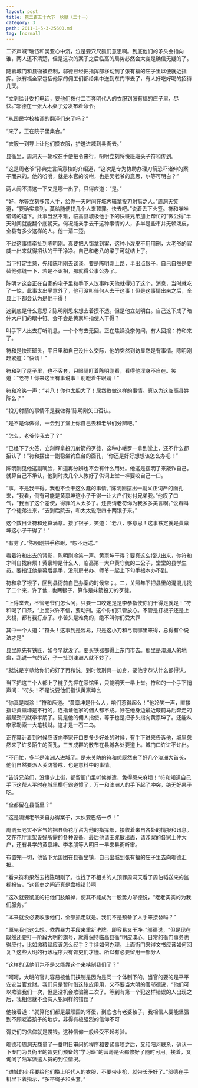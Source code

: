 ```yaml
---
layout: post
title: 第二百五十六节　秋赋（二十一）
category: 3
path: 2011-1-5-3-25600.md
tag: [normal]
---
```


二齐声喊“瑞伍和吴亚心中沉，泣是要穴尺狐们意思啊。到底他们的矛头会指向谁，两人还不清楚，但是这次的案子之后临高的局势必然会大变是确信无疑的了。

随着城门和县衙被控制，邬德已经把指挥部移动到了张有福的庄子里以便就近指挥。张有福全家包括他家的佣工们都给集中送到东门市去了，有人好吃好喝的招待几天。

“立刻给计委打电话，要他们拨付二百套明代人的衣服到张有福的庄子里，尽快。”邬德在一张大木桌子旁发布着命令。

“从国民学校抽调的翻泽们来了吗？”

“来了，正在院子里集合。”

“衣服一到导上让他们换衣服，护送进城到县衙去。”

县衙里，周洞天一朝权在手便把令来行，吩咐立刻将快班班头子符和传到。

“这是周老爷”孙典史言简意核的介绍道，“这次是专为协助办理刀箭恐吓诸伸的案子而来的。他的吩咐，就是本官的吩咐，也是吴老爷的意思，尔等可明白？”

两人闹不清这一下又是哪一出了，只得应道：“是。”

“好，尔等立刻多带人手，给你一天时间在城内辑拿投刀射箭之人。”周洞天笑道，“要确实拿到，莫给随便找几个人来顶罪。快去吧。”说着丢下火签。符和唯唯诺诺的退下。此事当然不难，临高县城极他手下的快班兄弟加上帮忙的“做公得”半天时间就能翻个底朝天。何况能亲手去干这种事情的人，多半是些市井无赖泼皮，全县有多少这样的人。他一清二楚。

不过这事情牵扯到陈明刚。真要把人饵拿到案，这种小泼皮不用用刑，大老爷的官威一出来就得招认的干干净净。自己和老八的梁子可就结上了。

当下打定主意，先和陈明刚去谈谈。要是陈明刚上路，半出点银子，自己自然是要替他弥缝一下，若是不识相，那就得公事公办了。

陈明才这会正在自家的宅子里和手下人议事昨天他就得知了这个，消息，当时就吃了一惊，此事太出乎意外了，他可没叫任何人去干这事！但是这事情出来之后，全县上下都会认为是他干得！

这到底是什么意思？陈明刚思来想去着摸不透。但是他立刻明白。自己这下成了暗仲大户们的眼中钉。会不会是黄禀坤指使人干得？

叫手下人出去打听消息，一个个有去无回。正在焦躁没奈何间，有人回报：符和来了。

符和是快班班头，平日里和自己没什么交际，他的突然到访显然是有事情。陈明刚赶紧道：“快请！”

符和到了屋子里，也不客套，只眼睛盯着陈明刚看，看得他浑身不自在。笑道：“老符！你来这里有事说事！别瞪着牛眼睛！”

符和冷笑一声：“老八！你也太胆大了！居然敢做这样的事情。真以为这临高县姓陈么？”

“投刀射箭的事情不是我做得”陈明刚矢口否认。

“是不是你做得，一会到了堂上你自己去和老爷们分辨吧。”

“怎么，老爷传我去了？”

“已经下了火签，立刻辉拿投刀射箭的歹徒，这种小喽罗一拿到堂上，还不什么都招认了！”符和摆出一副稳坐钓鱼台的面孔，“你还是好好想想该怎么办吧！”

陈明刚见他这副嘴脸，知道再分辨也不会有什么用处。他这是摆明了来敲诈自己。就算自己不承认，他到时找几个人教好了供词上堂一样要咬自己一口。

“事，不是我干得。我也不会干这么蠢的事情。”陈明刚摆出一副义正词严的面孔来，“我看，倒有可能是黄禀坤这小子干得一让大户们对付兄弟我。”他叹了口气，“我当了这个差使，得罪的人太多了。还要请老符你为我多多美言啊。”说着叫了个徒弟进来，“去到后院去，和太太说取四十两银子来。”

这个数目让符和还算满意。接了银子，笑道：“老八，够意思！这事铁定就是黄禀坤这小子干得了！”

“有劳了。”陈明刚拱手称谢，“恕不远送。”

看着符和出去的背影，陈明刚冷笑一声。黄禀坤干得？要真这么招认出来，你符和才叫自找麻烦！黄禀坤是什么人，临高第一大户黄守统的二公子，堂堂的县学生员。要指证他是幕后黑手，没刑房书办、师爷一起上下勾手根本办不到。

符和拿了银子，回到县衙前自己办案的时候常；。二，关照年下把县里的混混儿找了二个来，许了他…也两银子，算作是妹箭投刀的歹徒。

“上得堂去，不管老爷们怎么问，只要一口咬定是是李恭指使你们干得是就是！”符和喝了口茶，“上面兴许不信，要动刑。这个你们只管放心。不管是打板子还是上夹棍，都有我打点了。小苦头是难免的，绝不叫你们受大罪

其中一个人道：“符头！这事到是容易，只是这小刀和弓箭哪里来得，总得有个说法才是”

县里原先有铁匠，如今早就没了。要买铁器都得上东门市去。那里是澳洲人的地盘，乱说一气的话，子一扯到澳洲人就不妙了。

“就说是李恭给你们的好了再和说。到时候刑具一加身，要他李恭认什么都得认。

当下把这三个人都上了链子先押在茶馆里，只能明天一早上堂。符和的一个手下悄声问：“符头！不是说要他们指认黄禀坤么

“你真是糊涂！”符和斥道。“黄禀坤是什么人，咱们惹得起么！”他冷笑一声，直接指证黄禀坤是不行的，连指证他家的佣人都不成。好在他身边最近鞍前马后奔走的最起劲的就李孝朋了。说是他的佣人指使，等于也是把矛头指向黄禀坤了。还能从李家勒索一大笔钱财。这才是一石二鸟。

正在算计着到时候应该向李家开口要多少好处的时候，有手下进来告诉他，城里忽然来了许多陌生的面孔，三五成群的散布在县城各处要道上。城门口许进不许出。

“不用忙，多半是澳洲人进城了。是来关防的符和想既然来了好几个澳洲大首长，他们自然要派人关防警戒，也是意料中的事情。

“告诉兄弟们，没事少上街，都留衙门里听候差遣，免得惹来麻烦！”符和知道自己手下这帮人平时在城里横行霸道惯了，万一和澳洲人的手下起了冲突，绝无好果子吃。

“全都留在县衙里？”

“这是澳洲老爷亲自办得案子，大伙要巴结一点！”

周洞天老实不客气的把县衙花厅占为他的指挥部，接收着来自各处的情报和讯息。又在花厅里架设好所需的各种设备。最后他请王兆敏出面，请涉案的各家士仲大户，还有县学的黄禀坤、李孝朋等人明日一早来县衙听审。

布置完一切，他留下尤国团在县衙坐镇，自己出城到张有福的庄子里去向邬德汇报。

“看来符和果然去找陈明刚了。也找了不相关的人顶罪周洞天看了周伯韬送来的监视报告，“这胥吏之间还真是盘根错节啊

“这次就要彻底的把他们肢解掉，使其不能成为一股势力邬德说，“老老实实的为我们服务。”

“本来就没必要收服他们，全部抓走就是。我们不是预备了人手来接替吗？”

“原先我也这么想。依靠暴力手段来重新洗牌。即容易又干净。”邬德说，“但是现在既然还要打一阶段大明的旗号，就得保持临高县衙“明皮澳心。日常的衙门事务也得应付，比如缴粮赋应该怎么经手？手续如何办理，上面衙门来得文书应该如何回复？这些大明的行政程序只有胥吏们才懂。所以有必要留用一部分人

“这样的话他们岂不是又能靠这个来挟制我们了？”

“呵呵，大明的官儿容易被他们挟制是因为是同一个体制下的，当官的要的是平平安安当官发财。我们只是暂时借这张皮用用，又不要当大明的官邬德说，“他们可以欺骗我们一次，但是没机会欺骗第二次了。等到有第一个犯这样错误的人出现之后，我相信就不会有人犯同样的错误了

他接着道：“就算他们都是最顽固的坏蛋，到底也有老婆孩子，我相信人要能坚强到不顾老婆孩子的地步，非得有极强烈的信仰不可

胥吏们的信仰就是捞钱。这种信仰一般经受不起考验。

邬德和周洞天商量了一番明日审问的程序和要紧事项之后，又和阳河联系，确认一下专门为县衙里的胥吏们预备的“学习班”的营房是否都修好了随时可用。接着，又询问了陆军派遣人员的到位情况。

“进城的步兵要给他们换上明代人的衣服，不要带步枪，就带长矛好了。”邬德在手机里下着指示，“多带绳子和头套。”